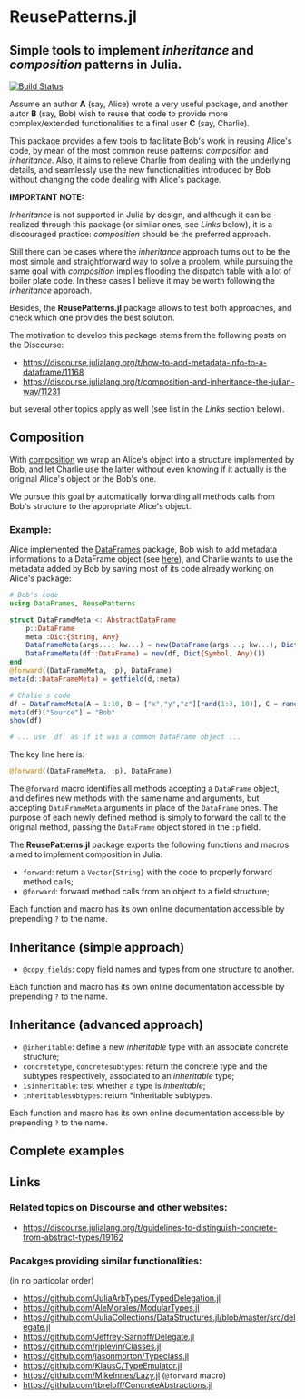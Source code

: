 # ReusePatterns.jl
## Simple tools to implement *inheritance* and *composition* patterns in Julia.

[![Build Status](https://travis-ci.org/gcalderone/ReusePatterns.jl.svg?branch=master)](https://travis-ci.org/gcalderone/ReusePatterns.jl)

Assume an author **A** (say, Alice) wrote a very useful package, and another autor **B** (say, Bob) wish to reuse that code to provide more complex/extended functionalities to a final user **C** (say, Charlie).

This package provides a few tools to facilitate Bob's work in reusing Alice's code, by mean of the most common reuse patterns: *composition* and *inheritance*.  Also, it aims to relieve Charlie from dealing with the underlying details, and seamlessly use the new functionalities introduced by Bob without changing the code dealing with Alice's package.


**IMPORTANT NOTE:**

*Inheritance* is not supported in Julia by design, and although it can be realized through this package (or similar ones, see *Links* below), it is a discouraged practice: *composition* should be the preferred approach.

Still there can be cases where the *inheritance* approach turns out to be the most simple and straightforward way to solve a problem, while pursuing the same goal with *composition* implies flooding the dispatch table with a lot of boiler plate code.  In these cases I believe it may be worth following the *inheritance* approach.

Besides, the **ReusePatterns.jl** package allows to test both approaches, and check which one provides the best solution.

The motivation to develop this package stems from the following posts on the Discourse:
- https://discourse.julialang.org/t/how-to-add-metadata-info-to-a-dataframe/11168
- https://discourse.julialang.org/t/composition-and-inheritance-the-julian-way/11231

but several other topics apply as well (see list in the *Links* section below).


## Composition

With [composition](https://en.wikipedia.org/wiki/Object_composition) we wrap an Alice's object into a structure implemented by Bob, and let Charlie use the latter without even knowing if it actually is the original Alice's object or the Bob's one.

We pursue this goal by automatically forwarding all methods calls from Bob's structure to the appropriate Alice's object.

### Example:

Alice implemented the [DataFrames](https://github.com/JuliaData/DataFrames.jl) package, Bob
wish to add metadata informations to a DataFrame object (see [here](https://discourse.julialang.org/t/how-to-add-metadata-info-to-a-dataframe/11168)), and Charlie wants to use the metadata added by Bob by saving most of its code already working on Alice's package:
```julia
# Bob's code
using DataFrames, ReusePatterns

struct DataFrameMeta <: AbstractDataFrame
    p::DataFrame
    meta::Dict{String, Any}
    DataFrameMeta(args...; kw...) = new(DataFrame(args...; kw...), Dict{Symbol, Any}())
    DataFrameMeta(df::DataFrame) = new(df, Dict{Symbol, Any}())
end
@forward((DataFrameMeta, :p), DataFrame)
meta(d::DataFrameMeta) = getfield(d,:meta)

# Chalie's code
df = DataFrameMeta(A = 1:10, B = ["x","y","z"][rand(1:3, 10)], C = rand(10))
meta(df)["Source"] = "Bob"
show(df)

# ... use `df` as if it was a common DataFrame object ...
```
The key line here is:
```julia
@forward((DataFrameMeta, :p), DataFrame)
```
The `@forward` macro identifies all methods accepting a `DataFrame` object, and defines new methods with the same name and arguments, but accepting `DataFrameMeta` arguments in place of the `DataFrame`  ones.  The purpose of each newly defined method is simply to forward the call to the original method, passing the `DataFrame` object stored in the `:p` field.

The **ReusePatterns.jl** package exports the following functions and macros aimed to implement  composition in Julia:
- `forward`: return a `Vector{String}` with the code to properly forward method calls;
- `@forward`: forward method calls from an object to a field structure;

Each function and macro has its own online documentation accessible by prepending `?` to the name.


## Inheritance (simple approach)
- `@copy_fields`: copy field names and types from one structure to another.

Each function and macro has its own online documentation accessible by prepending `?` to the name.

## Inheritance (advanced approach)
- `@inheritable`: define a new *inheritable* type with an associate concrete structure;
- `concretetype`, `concretesubtypes`: return the concrete type and the subtypes respectively, associated to an *inheritable* type;
- `isinheritable`: test whether a type is *inheritable*;
- `inheritablesubtypes`: return *inheritable subtypes.

Each function and macro has its own online documentation accessible by prepending `?` to the name.


## Complete examples



## Links 

### Related topics on Discourse and other websites:
- https://discourse.julialang.org/t/guidelines-to-distinguish-concrete-from-abstract-types/19162


### Pacakges providing similar functionalities:
(in no particolar order)

- https://github.com/JuliaArbTypes/TypedDelegation.jl
- https://github.com/AleMorales/ModularTypes.jl
- https://github.com/JuliaCollections/DataStructures.jl/blob/master/src/delegate.jl
- https://github.com/Jeffrey-Sarnoff/Delegate.jl
- https://github.com/rjplevin/Classes.jl
- https://github.com/jasonmorton/Typeclass.jl
- https://github.com/KlausC/TypeEmulator.jl
- https://github.com/MikeInnes/Lazy.jl (`@forward` macro)
- https://github.com/tbreloff/ConcreteAbstractions.jl
